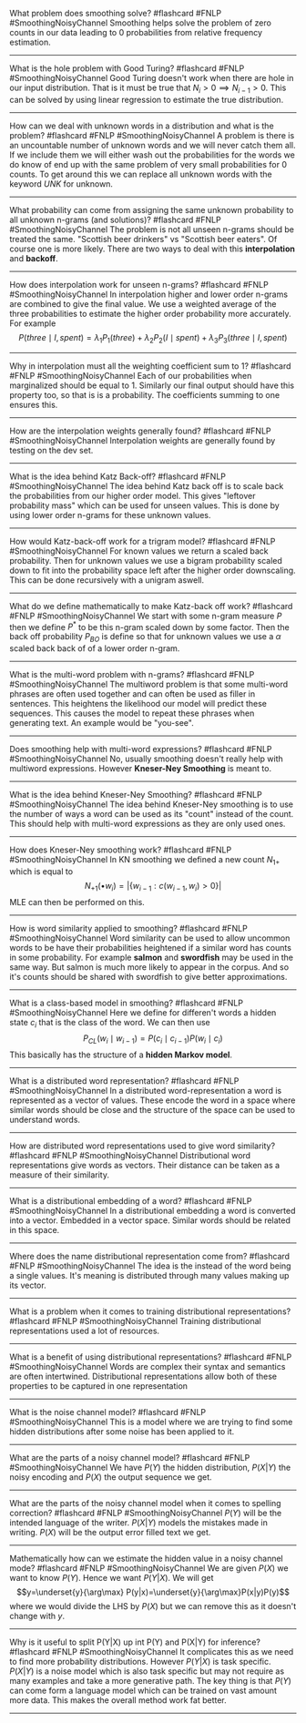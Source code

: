 What problem does smoothing solve? #flashcard #FNLP #SmoothingNoisyChannel
	Smoothing helps solve the problem of zero counts in our data leading to 0 probabilities from relative frequency estimation.

---
What is the hole problem with Good Turing? #flashcard #FNLP #SmoothingNoisyChannel 
	Good Turing doesn't work when there are hole in our input distribution. That is it must be true that $N_i>0\implies N_{i-1}>0$. This can be solved by using linear regression to estimate the true distribution.

---
How can we deal with unknown words in a distribution and what is the problem? #flashcard #FNLP #SmoothingNoisyChannel 
	A problem is there is an uncountable number of unknown words and we will never catch them all. If we include them we will either wash out the probabilities for the words we do know of end up with the same problem of very small probabilities for 0 counts. To get around this we can replace all unknown words with the keyword $UNK$ for unknown.

---
What probability can come from assigning the same unknown probability to all unknown n-grams (and solutions)? #flashcard #FNLP #SmoothingNoisyChannel 
	The problem is not all unseen n-grams should be treated the same. "Scottish beer drinkers" vs "Scottish beer eaters". Of course one is more likely. There are two ways to deal with this **interpolation** and **backoff**.

---
How does interpolation work for unseen n-grams? #flashcard #FNLP #SmoothingNoisyChannel 
	In interpolation higher and lower order n-grams are combined to give the final value. We use a weighted average of the three probabilities to estimate the higher order probability more accurately. For example $$P(three\mid I, spent) = \lambda_1 P_1(three) + \lambda_2 P_2(I\mid spent) +\lambda_3P_3(three\mid I, spent)$$

---
Why in interpolation must all the weighting coefficient sum to 1? #flashcard #FNLP #SmoothingNoisyChannel 
	Each of our probabilities when marginalized should be equal to 1. Similarly our final output should have this property too, so that is is a probability. The coefficients summing to one ensures this.

---
How are the interpolation weights generally found? #flashcard #FNLP #SmoothingNoisyChannel 
	Interpolation weights are generally found by testing on the dev set.

---
What is the idea behind Katz Back-off? #flashcard #FNLP #SmoothingNoisyChannel 
	The idea behind Katz back off is to scale back the probabilities from our higher order model. This gives "leftover probability mass" which can be used for unseen values. This is done by using lower order n-grams for these unknown values.

---
How would Katz-back-off work for a trigram model? #flashcard #FNLP #SmoothingNoisyChannel 
	For known values we return a scaled back probability. Then for unknown values we use a bigram probability scaled down to fit into the probability space left after the higher order downscaling. This can be done recursively with a unigram aswell.

---
What do we define mathematically to make Katz-back off work? #flashcard #FNLP #SmoothingNoisyChannel 
	We start with some n-gram measure $P$ then we define $P^*$ to be this n-gram scaled down by some factor. Then the back off probability $P_{BO}$ is define so that for unknown values we use a $\alpha$ scaled back back of of a lower order n-gram.

---
What is the multi-word problem with n-grams? #flashcard #FNLP #SmoothingNoisyChannel 
	The multiword problem is that some multi-word phrases are often used together and can often be used as filler in sentences. This heightens the likelihood our model will predict these sequences. This causes the model to repeat these phrases when generating text. An example would be "you-see".

---
Does smoothing help with multi-word expressions? #flashcard #FNLP #SmoothingNoisyChannel 
	No, usually smoothing doesn't really help with multiword expressions. However **Kneser-Ney Smoothing** is meant to.

---
What is the idea behind Kneser-Ney Smoothing? #flashcard #FNLP #SmoothingNoisyChannel 
	The idea behind Kneser-Ney smoothing is to use the number of ways a word can be used as its "count" instead of the count. This should help with multi-word expressions as they are only used ones.

---
How does Kneser-Ney smoothing work? #flashcard #FNLP #SmoothingNoisyChannel 
	In KN smoothing we defined a new count $N_{1+}$ which is equal to $$N_{+1}(\bullet w_i)=|\{w_{i-1}:c(w_{i-1},w_i)>0\}|$$ MLE can then be performed on this.

---
How is word similarity applied to smoothing? #flashcard #FNLP #SmoothingNoisyChannel 
	Word similarity can be used to allow uncommon words to be have their probabilities heightened if a similar word has counts in some probability. For example **salmon** and **swordfish** may be used in the same way. But salmon is much more likely to appear in the corpus. And so it's counts should be shared with swordfish to give better approximations.

---
What is a class-based model in smoothing? #flashcard #FNLP #SmoothingNoisyChannel 
	Here we define for differen't words a hidden state $c_i$ that is the class of the word. We can then use $$P_{CL}(w_i\mid w_{i-1})=P(c_i \mid c_{i-1})P(w_i\mid c_i)$$This basically has the structure of a **hidden Markov model**.

---
What is a distributed word representation? #flashcard #FNLP #SmoothingNoisyChannel 
	In a distributed word-representation a word is represented as a vector of values. These encode the word in a space where similar words should be close and the structure of the space can be used to understand words.

---
How are distributed word representations used to give word similarity? #flashcard #FNLP #SmoothingNoisyChannel 
	Distributional word representations give words as vectors. Their distance can be taken as a measure of their similarity.

---
What is a distributional embedding of a word? #flashcard #FNLP #SmoothingNoisyChannel 
	In a distributional embedding a word is converted into a vector. Embedded in a vector space. Similar words should be related in this space.

---
Where does the name distributional representation come from? #flashcard #FNLP #SmoothingNoisyChannel 
	The idea is the instead of the word being a single values. It's meaning is distributed through many values making up its vector.

---
What is a problem when it comes to training distributional representations? #flashcard #FNLP #SmoothingNoisyChannel 
	Training distributional representations used a lot of resources.

---
What is a benefit of using distributional representations? #flashcard #FNLP #SmoothingNoisyChannel 
	Words are complex their syntax and semantics are often intertwined. Distributional representations allow both of these properties to be captured in one representation

---
What is the noise channel model? #flashcard #FNLP #SmoothingNoisyChannel 
	This is a model where we are trying to find some hidden distributions after some noise has been applied to it.

---
What are the parts of a noisy channel model? #flashcard #FNLP #SmoothingNoisyChannel 
	We have $P(Y)$ the hidden distribution, $P(X|Y)$ the noisy encoding and $P(X)$ the output sequence we get.

---
What are the parts of the noisy channel model when it comes to spelling correction? #flashcard #FNLP #SmoothingNoisyChannel 
	$P(Y)$ will be the intended language of the writer. $P(X|Y)$ models the mistakes made in writing. $P(X)$ will be the output error filled text we get.

---
Mathematically how can we estimate the hidden value in a noisy channel mode? #flashcard #FNLP #SmoothingNoisyChannel 
	We are given $P(X)$ we want to know $P(Y)$. Hence we want $P(Y|X)$. We will get $$y=\underset{y}{\arg\max} P(y|x)=\underset{y}{\arg\max}P(x|y)P(y)$$where we would divide the LHS by $P(X)$ but we can remove this as it doesn't change with $y$.

---
Why is it useful to split P(Y|X) up int P(Y) and P(X|Y) for inference? #flashcard #FNLP #SmoothingNoisyChannel 
	It complicates this as we need to find more probability distributions. However $P(Y|X)$ is task specific. $P(X|Y)$ is a noise model which is also task specific but may not require as many examples and take a more generative path. The key thing is that $P(Y)$ can come form a language model which can be trained on vast amount more data. This makes the overall method work fat better.

---
